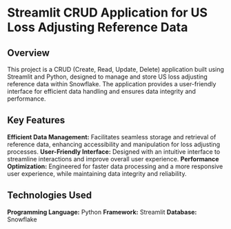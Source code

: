 # Streamlit CRUD Application for US Loss Adjusting Reference Data
## Overview
This project is a CRUD (Create, Read, Update, Delete) application built using Streamlit and Python, designed to manage and store US loss adjusting reference data within Snowflake. The application provides a user-friendly interface for efficient data handling and ensures data integrity and performance.

## Key Features
**Efficient Data Management:** Facilitates seamless storage and retrieval of reference data, enhancing accessibility and manipulation for loss adjusting processes.
**User-Friendly Interface:** Designed with an intuitive interface to streamline interactions and improve overall user experience.
**Performance Optimization:** Engineered for faster data processing and a more responsive user experience, while maintaining data integrity and reliability.
## Technologies Used
**Programming Language:** Python
**Framework:** Streamlit
**Database:** Snowflake
